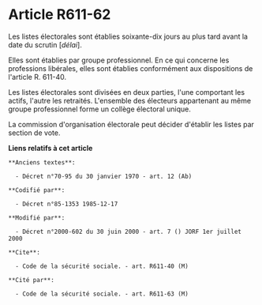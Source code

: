 # Article R611-62

Les listes électorales sont établies soixante-dix jours au plus tard avant la date du scrutin [*délai*]. 

Elles sont établies par groupe professionnel. En ce qui concerne les professions libérales, elles sont établies conformément
aux dispositions de l'article R. 611-40. 

Les listes électorales sont divisées en deux parties, l'une comportant les actifs, l'autre les retraités. L'ensemble des
électeurs appartenant au même groupe professionnel forme un collège électoral unique.

La commission d'organisation électorale peut décider d'établir les listes par section de vote.

**Liens relatifs à cet article**

	**Anciens textes**:

	  - Décret n°70-95 du 30 janvier 1970 - art. 12 (Ab)

	**Codifié par**:

	  - Décret n°85-1353 1985-12-17

	**Modifié par**:

	  - Décret n°2000-602 du 30 juin 2000 - art. 7 () JORF 1er juillet 2000

	**Cite**:

	  - Code de la sécurité sociale. - art. R611-40 (M)

	**Cité par**:

	  - Code de la sécurité sociale. - art. R611-63 (M)
